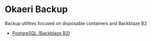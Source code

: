 # Okaeri Backup

Backup utilities focused on disposable containers and Backblaze B2

- [PostgreSQL (Backblaze B2)](https://github.com/OkaeriPoland/okaeri-backup/tree/master/postgres-b2)
